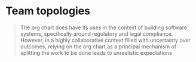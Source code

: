 # Team topologies

> The org chart does have its uses in the context of building software systems, specifically around regulatory and legal compliance. However, in a highly collaborative context filled with uncertainty over outcomes, relying on the org chart as a principal mechanism of splitting the work to be done leads to unrealistic expectations
